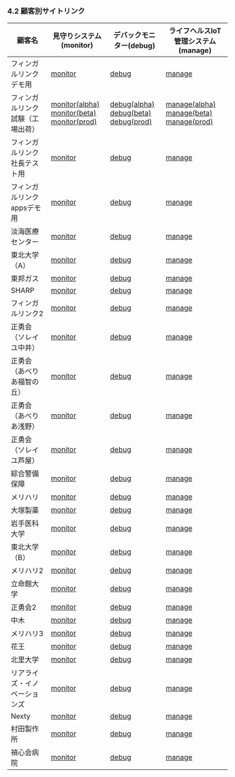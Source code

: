 ### 4.2 顧客別サイトリンク

|               顧客名               |                     見守りシステム(monitor)                      |                   デバックモニター(debug)                    |              ライフヘルスIoT管理システム(manage)               |
| ---------------------------------- | ---------------------------------------------------------------- | ------------------------------------------------------------ | -------------------------------------------------------------- |
| フィンガルリンクデモ用             | [monitor](https://demo.beta.lifehealth-fgl.com/monitor/)         | [debug](https://demo.beta.lifehealth-fgl.com/debug/)         | [manage](https://demo.beta.lifehealth-fgl.com/manage/)         |
| フィンガルリンク試験（工場出荷）    | [monitor(alpha)](https://test.alpha.lifehealth-fgl.com/monitor/)</br>[monitor(beta)](https://test.beta.lifehealth-fgl.com/monitor/)</br>[monitor(prod)](https://test.lifehealth-fgl.com/monitor/)|    [debug(alpha)](https://test.alpha.lifehealth-fgl.com/debug/)</br>[debug(beta)](https://test.beta.lifehealth-fgl.com/debug/)</br>[debug(prod)](https://test.lifehealth-fgl.com/debug/)|                                                [manage(alpha)](https://test.alpha.lifehealth-fgl.com/manage/)</br>[manage(beta)](https://test.beta.lifehealth-fgl.com/manage/)</br>[manage(prod)](https://test.lifehealth-fgl.com/manage/)|
| フィンガルリンク社長テスト用       | [monitor](https://ue9uqydk.beta.lifehealth-fgl.com/monitor/)     | [debug](https://ue9uqydk.beta.lifehealth-fgl.com/debug/)     | [manage](https://ue9uqydk.beta.lifehealth-fgl.com/manage/)     |
| フィンガルリンクappsデモ用         | [monitor](https://oufl2w72.lifehealth-fgl.com/monitor/)          | [debug](https://oufl2w72.lifehealth-fgl.com/debug/)          | [manage](https://oufl2w72.lifehealth-fgl.com/manage/)          |
| 淡海医療センター                   | [monitor](https://v5qjvr3t.beta.lifehealth-fgl.com/monitor/)     | [debug](https://v5qjvr3t.beta.lifehealth-fgl.com/debug/)     | [manage](https://v5qjvr3t.beta.lifehealth-fgl.com/manage/)     |
| 東北大学（A）                      | [monitor](https://gp3q53vp.beta.lifehealth-fgl.com/monitor/)     | [debug](https://gp3q53vp.beta.lifehealth-fgl.com/debug/)     | [manage](https://gp3q53vp.beta.lifehealth-fgl.com/manage/)     |
| 東邦ガス                           | [monitor](https://g9mvk5nf.beta.lifehealth-fgl.com/monitor/)     | [debug](https://g9mvk5nf.beta.lifehealth-fgl.com/debug/)     | [manage](https://g9mvk5nf.beta.lifehealth-fgl.com/manage/)     |
| SHARP                              | [monitor](https://wzkez2rt.beta.lifehealth-fgl.com/monitor/)     | [debug](https://wzkez2rt.beta.lifehealth-fgl.com/debug/)     | [manage](https://wzkez2rt.beta.lifehealth-fgl.com/manage/)     |
| フィンガルリンク2                  | [monitor](https://35dey727.beta.lifehealth-fgl.com/monitor/)     | [debug](https://35dey727.beta.lifehealth-fgl.com/debug/)     | [manage](https://35dey727.beta.lifehealth-fgl.com/manage/)     |
| 正勇会（ソレイユ中井）             | [monitor](https://e5vrm5bk.lifehealth-fgl.com/monitor/)          | [debug](https://e5vrm5bk.lifehealth-fgl.com/debug/)          | [manage](https://e5vrm5bk.lifehealth-fgl.com/manage/)          |
| 正勇会（あべりあ福智の丘）         | [monitor](https://k1n0g8d5.lifehealth-fgl.com/monitor/)          | [debug](https://k1n0g8d5.lifehealth-fgl.com/debug/)          | [manage](https://k1n0g8d5.lifehealth-fgl.com/manage/)          |
| 正勇会（あべりあ浅野）             | [monitor](https://j0ywvyge.lifehealth-fgl.com/monitor/)          | [debug](https://j0ywvyge.lifehealth-fgl.com/debug/)          | [manage](https://j0ywvyge.lifehealth-fgl.com/manage/)          |
| 正勇会（ソレイユ芦屋）             | [monitor](https://v0x8qx05.lifehealth-fgl.com/monitor/)          | [debug](https://v0x8qx05.lifehealth-fgl.com/debug/)          | [manage](https://v0x8qx05.lifehealth-fgl.com/manage/)          |
| 綜合警備保障                       | [monitor](https://hc73tshk.beta.lifehealth-fgl.com/monitor/)     | [debug](https://hc73tshk.beta.lifehealth-fgl.com/debug/)     | [manage](https://hc73tshk.beta.lifehealth-fgl.com/manage/)     |
| メリハリ                           | [monitor](https://7a5ga45b.beta.lifehealth-fgl.com/monitor/)     | [debug](https://7a5ga45b.beta.lifehealth-fgl.com/debug/)     | [manage](https://7a5ga45b.beta.lifehealth-fgl.com/manage/)     |
| 大塚製薬                           | [monitor](https://ckp3hbg5.beta.lifehealth-fgl.com/monitor/)     | [debug](https://ckp3hbg5.beta.lifehealth-fgl.com/debug/)     | [manage](https://ckp3hbg5.beta.lifehealth-fgl.com/manage/)     |
| 岩手医科大学                       | [monitor](https://qyzn3v9f.beta.lifehealth-fgl.com/monitor/)     | [debug](https://qyzn3v9f.beta.lifehealth-fgl.com/debug/)     | [manage](https://qyzn3v9f.beta.lifehealth-fgl.com/manage/)     |
| 東北大学（B）                      | [monitor](https://kakpjwh2.beta.lifehealth-fgl.com/monitor/)     | [debug](https://kakpjwh2.beta.lifehealth-fgl.com/debug/)     | [manage](https://kakpjwh2.beta.lifehealth-fgl.com/manage/)     |
| メリハリ2                          | [monitor](https://yssy9wgt.beta.lifehealth-fgl.com/monitor/)     | [debug](https://yssy9wgt.beta.lifehealth-fgl.com/debug/)     | [manage](https://yssy9wgt.beta.lifehealth-fgl.com/manage/)     |
| 立命館大学                         | [monitor](https://4mp4xrim.beta.lifehealth-fgl.com/monitor/)     | [debug](https://4mp4xrim.beta.lifehealth-fgl.com/debug/)     | [manage](https://4mp4xrim.beta.lifehealth-fgl.com/manage/)     |
| 正勇会2                            | [monitor](https://dj7c3k3u.beta.lifehealth-fgl.com/monitor/)     | [debug](https://dj7c3k3u.beta.lifehealth-fgl.com/debug/)     | [manage](https://dj7c3k3u.beta.lifehealth-fgl.com/manage/)     |
| 中木                               | [monitor](https://om7f3byn.beta.lifehealth-fgl.com/monitor/)     | [debug](https://om7f3byn.beta.lifehealth-fgl.com/debug/)     | [manage](https://om7f3byn.beta.lifehealth-fgl.com/manage/)     |
| メリハリ3                          | [monitor](https://p3wmn5b2.beta.lifehealth-fgl.com/monitor/)     | [debug](https://p3wmn5b2.beta.lifehealth-fgl.com/debug/)     | [manage](https://p3wmn5b2.beta.lifehealth-fgl.com/manage/)     |
| 花王                               | [monitor](https://nvq2yuek.beta.lifehealth-fgl.com/monitor/)     | [debug](https://nvq2yuek.beta.lifehealth-fgl.com/debug/)     | [manage](https://nvq2yuek.beta.lifehealth-fgl.com/manage/)     |
| 北里大学                           | [monitor](https://msr7szc0.beta.lifehealth-fgl.com/monitor/)     | [debug](https://msr7szc0.beta.lifehealth-fgl.com/debug/)     | [manage](https://msr7szc0.beta.lifehealth-fgl.com/manage/)     |
| リアライズ・イノベーションズ       | [monitor](https://okc9e5zk.beta.lifehealth-fgl.com/monitor/)     | [debug](https://okc9e5zk.beta.lifehealth-fgl.com/debug/)     | [manage](https://okc9e5zk.beta.lifehealth-fgl.com/manage/)     |
| Nexty                              | [monitor](https://pu799rxf.beta.lifehealth-fgl.com/monitor/)     | [debug](https://pu799rxf.beta.lifehealth-fgl.com/debug/)     | [manage](https://pu799rxf.beta.lifehealth-fgl.com/manage/)     |
| 村田製作所                         | [monitor](https://f3650j0p.beta.lifehealth-fgl.com/monitor/)     | [debug](https://f3650j0p.beta.lifehealth-fgl.com/debug/)     | [manage](https://f3650j0p.beta.lifehealth-fgl.com/manage/)     |
| 禎心会病院                         | [monitor](https://xrsuq5yc.beta.lifehealth-fgl.com/monitor/)     | [debug](https://xrsuq5yc.beta.lifehealth-fgl.com/debug/)     | [manage](https://xrsuq5yc.beta.lifehealth-fgl.com/manage/)     |
